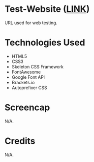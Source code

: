 # Test-Website (<a href="http://www.komonogaming.ga" target="_blank">LINK</a>)

URL used for web testing.

# Technologies Used

<ul>
  <li>HTML5</li>
  <li>CSS3</li>
  <li>Skeleton CSS Framework</li>
  <li>FontAwesome</li>
  <li>Google Font API</li>
  <li>Brackets.io</li>
  <li>Autoprefixer CSS</li>
</ul>

# Screencap

N/A.

# Credits

N/A.
